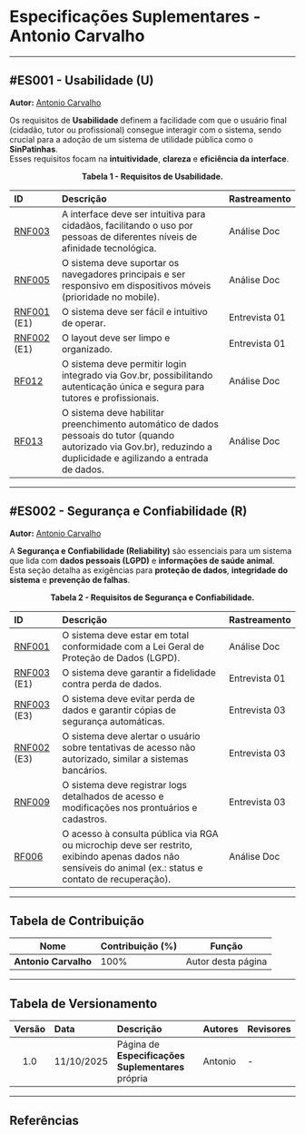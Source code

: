 # Especificações Suplementares - Antonio Carvalho

---

<a id="es001"></a>

## #ES001 - Usabilidade (U)

**Autor:** [Antonio Carvalho](https://github.com/antonioscarvalho)

Os requisitos de **Usabilidade** definem a facilidade com que o usuário final (cidadão, tutor ou profissional) consegue interagir com o sistema, sendo crucial para a adoção de um sistema de utilidade pública como o **SinPatinhas**.  
Esses requisitos focam na **intuitividade**, **clareza** e **eficiência da interface**.

<p align="center"><b>Tabela 1 - Requisitos de Usabilidade.</b></p>

| **ID** | **Descrição** | **Rastreamento** |
|:-------|:---------------|:-----------------|
| [RNF003](#rnf003) | A interface deve ser intuitiva para cidadãos, facilitando o uso por pessoas de diferentes níveis de afinidade tecnológica. | Análise Doc |
| [RNF005](#rnf005) | O sistema deve suportar os navegadores principais e ser responsivo em dispositivos móveis (prioridade no mobile). | Análise Doc |
| [RNF001](#rnf001) (E1) | O sistema deve ser fácil e intuitivo de operar. | Entrevista 01 |
| [RNF002](#rnf002) (E1) | O layout deve ser limpo e organizado. | Entrevista 01 |
| [RF012](#rf012) | O sistema deve permitir login integrado via Gov.br, possibilitando autenticação única e segura para tutores e profissionais. | Análise Doc |
| [RF013](#rf013) | O sistema deve habilitar preenchimento automático de dados pessoais do tutor (quando autorizado via Gov.br), reduzindo a duplicidade e agilizando a entrada de dados. | Análise Doc |

---

<a id="es002"></a>

## #ES002 - Segurança e Confiabilidade (R)

**Autor:** [Antonio Carvalho](https://github.com/antonioscarvalho)

A **Segurança e Confiabilidade (Reliability)** são essenciais para um sistema que lida com **dados pessoais (LGPD)** e **informações de saúde animal**.  
Esta seção detalha as exigências para **proteção de dados**, **integridade do sistema** e **prevenção de falhas**.

<p align="center"><b>Tabela 2 - Requisitos de Segurança e Confiabilidade.</b></p>

| **ID** | **Descrição** | **Rastreamento** |
|:-------|:---------------|:-----------------|
| [RNF001](#rnf001) | O sistema deve estar em total conformidade com a Lei Geral de Proteção de Dados (LGPD). | Análise Doc |
| [RNF003](#rnf003) (E1) | O sistema deve garantir a fidelidade contra perda de dados. | Entrevista 01 |
| [RNF003](#rnf003) (E3) | O sistema deve evitar perda de dados e garantir cópias de segurança automáticas. | Entrevista 03 |
| [RNF002](#rnf002) (E3) | O sistema deve alertar o usuário sobre tentativas de acesso não autorizado, similar a sistemas bancários. | Entrevista 03 |
| [RNF009](#rnf009) | O sistema deve registrar logs detalhados de acesso e modificações nos prontuários e cadastros. | Entrevista 03 |
| [RF006](#rf006) | O acesso à consulta pública via RGA ou microchip deve ser restrito, exibindo apenas dados não sensíveis do animal (ex.: status e contato de recuperação). | Análise Doc |

---

## Tabela de Contribuição

| Nome | Contribuição (%) | Função |
|------|------------------|--------|
| **Antonio Carvalho** | 100% | Autor desta página |

---

## Tabela de Versionamento

| Versão | Data | Descrição | Autores | Revisores |
|:------:|:-----------|:-------------------------------------------|:--------|:-----------|
| 1.0 | 11/10/2025 | Página de **Especificações Suplementares** própria | Antonio | - |

---

## Referências  
